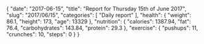 {
    "date": "2017-06-15",
    "title": "Report for Thursday 15th of June 2017",
    "slug": "2017\/06\/15",
    "categories": [
        "Daily report"
    ],
    "health": {
        "weight": 86.1,
        "height": 173,
        "age": 13329
    },
    "nutrition": {
        "calories": 1387.94,
        "fat": 76.4,
        "carbohydrates": 143.84,
        "protein": 29.3
    },
    "exercise": {
        "pushups": 11,
        "crunches": 10,
        "steps": 0
    }
}